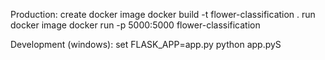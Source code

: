 Production:
    create docker image
        docker build -t flower-classification .
    run docker image
        docker run -p 5000:5000 flower-classification

Development (windows):
set FLASK_APP=app.py
python app.pyS